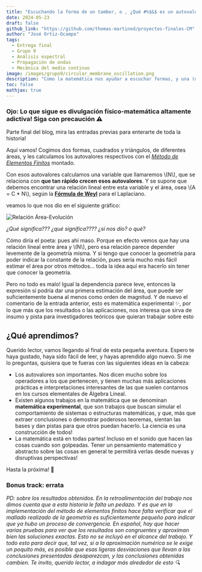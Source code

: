 ```yaml
---
title: "Escuchando la forma de un tambor, o , ¿Qué #%$&$ es un autovalor?"
date: 2024-05-23
draft: false
github_link: "https://github.com/thomas-martinod/proyectos-finales-CM"
author: "José Ortiz-Ocampo"
tags:
  - Entrega final
  - Grupo 9
  - Análisis espectral
  - Propagación de ondas
  - Mecánica del medio continuo
image: /images/grupo9/circular_membrane_oscillation.png
description: "Como la matemática nos ayudar a escuchar formas, y una (de muchas) aplicaciones del análisis de autovalores y autofunciones de un operador (análisis espectral, para los jijijjujuju académicos) - parte 3, final"
toc: false
mathjax: true
---
```

### Ojo: Lo que sigue es divulgación físico-matemática altamente adictiva! Siga con precaución ⚠️

Parte final del blog, mira las entradas previas para enterarte de toda la historia!

Aquí vamos! Cogimos dos formas, cuadrados y triángulos, de diferentes áreas, y les calculamos los autovalores respectivos con el [*Método de Elementos Finitos*](https://es.wikipedia.org/wiki/M%C3%A9todo_de_los_elementos_finitos) montado. 

Con esos autovalores calculamos una variable que llamaremos \\(N\\), que se relaciona con **que tan rápido crecen esos autovalores**. Y se supone que debemos encontrar una relación lineal entre esta variable y el área, osea \\(A = C * N\\), según la [**Fórmula de Weyl**](https://en.wikipedia.org/wiki/Weyl_law) para el Laplaciano.

veamos lo que nos dio en el siguiente gráfico:

![Relación Área-Evolución](/images/grupo9/weyls_law_analog_more_areas.png)


*¿Qué significa??? ¿qué significa???? ¿sí nos dio? o qué?*

Cómo diría el poeta: pues ahí maso. Porque en efecto vemos que hay una relación lineal entre área y \\(N\\), pero esa relación parece depender levemente de la geometría misma. Y si tengo que conocer la geometría para poder indicar la constante de la relación, pues sería mucho más fácil estimar el área por otros métodos... toda la idea aquí era hacerlo sin tener que conocer la geometría.

Pero no todo es malo! Igual la dependencia parece leve, entonces la expresión sí podría dar una primera estimación del área, que puede ser suficientemente buena al menos como orden de magnitud. Y de nuevo el comentario de la entrada anterior, esto es matemática experimental ✨, por lo que más que los resultados o las aplicaciones, nos interesa que sirva de insumo y pista para investigadores teóricos que quieran trabajar sobre esto

## ¿Qué aprendimos?

Querido lector, vamos llegando al final de esta pequeña aventura. Espero te haya gustado, haya sido fácil de leer, y hayas aprendido algo nuevo. Si me lo preguntas, quisiera que te fueras con las siguientes ideas en la cabeza:

- Los autovalores son importantes. Nos dicen mucho sobre los operadores a los que pertenecen, y tienen muchas más aplicaciones prácticas e interpretaciones interesantes de las que suelen contarnos en los cursos elementales de Álgebra Lineal.
- Existen algunos trabajos en la matemática que se denominan **matemática experimental**, que son trabajos que buscan simular el comportamiento de sistemas o estructuras matemáticas, y que, más que extraer conclusiones o demostrar poderosos teoremas, sientan las bases y dan pistas para que otros puedan hacerlo. La ciencia es una construcción de todos!
- La matemática está en todas partes! Incluso en el sonido que hacen las cosas cuando son golpeadas. Tener un pensamiento matemático y abstracto sobre las cosas en general te permitirá verlas desde nuevas y disruptivas perspectivas!


Hasta la próxima! 👋


### Bonus track: errata

*PD: sobre los resultados obtenidos. En la retroalimentación del trabajo nos dimos cuenta que a esta historia le falta un pedazo. Y es que en la implementación del método de elementos finitos hace falta verificar que el mallado realizado de la geometría es suficientemente pequeño para indicar que ya hubo un proceso de convergencia. En español, hay que hacer varias pruebas para ver que los resultados son congruentes y aproximan bien las soluciones exactas. Esto no se incluyó en el alcance del trabajo. Y todo esto para decir que, tal vez, si a la aproximación numérica se le exige un poquito más, es posible que esas ligeras desviaciones que llevan a las conclusiones presentadas desaparezcan, y las conclusiones obtenidas cambien. Te invito, querido lector, a indagar más alrededor de esto 🔍*